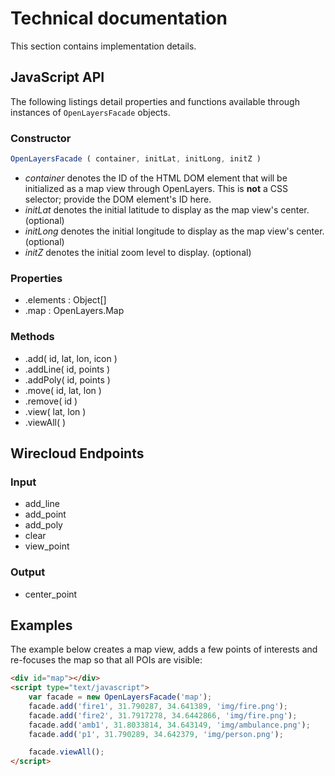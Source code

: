 # Technical documentation

This section contains implementation details.

## JavaScript API

The following listings detail properties and functions available through instances of `OpenLayersFacade` objects.

### Constructor

```javascript
OpenLayersFacade ( container, initLat, initLong, initZ )
```

* _container_ denotes the ID of the HTML DOM element that will be initialized as a map view through OpenLayers. This is
  **not** a CSS selector; provide the DOM element's ID here.
* _initLat_ denotes the initial latitude to display as the map view's center. (optional)
* _initLong_ denotes the initial longitude to display as the map view's center. (optional)
* _initZ_ denotes the initial zoom level to display. (optional)

### Properties

* .elements : Object[]
* .map      : OpenLayers.Map

### Methods

* .add( id, lat, lon, icon )
* .addLine( id, points )
* .addPoly( id, points )
* .move( id, lat, lon )
* .remove( id )
* .view( lat, lon )
* .viewAll( )

## Wirecloud Endpoints

### Input

* add_line
* add_point
* add_poly
* clear
* view_point

### Output

* center_point

## Examples

The example below creates a map view, adds a few points of interests and re-focuses the map so that all POIs are
visible:

```html
<div id="map"></div>
<script type="text/javascript">
    var facade = new OpenLayersFacade('map');
    facade.add('fire1', 31.790287, 34.641389, 'img/fire.png');
    facade.add('fire2', 31.7917278, 34.6442866, 'img/fire.png');
    facade.add('amb1', 31.8033814, 34.643149, 'img/ambulance.png');
    facade.add('p1', 31.790289, 34.642379, 'img/person.png');

    facade.viewAll();
</script>
```
